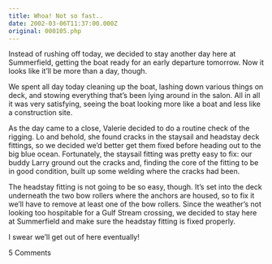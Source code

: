 ```yaml
---
title: Whoa! Not so fast..
date: 2002-03-06T11:37:00.000Z
original: 000105.php
---
```


Instead of rushing off today, we decided to stay another day here at Summerfield, getting the boat ready for an early departure tomorrow. Now it looks like it’ll be more than a day, though.

We spent all day today cleaning up the boat, lashing down various things on deck, and stowing everything that’s been lying around in the salon. All in all it was very satisfying, seeing the boat looking more like a boat and less like a construction site.

As the day came to a close, Valerie decided to do a routine check of the rigging. Lo and behold, she found cracks in the staysail and headstay deck fittings, so we decided we’d better get them fixed before heading out to the big blue ocean. Fortunately, the staysail fitting was pretty easy to fix: our buddy Larry ground out the cracks and, finding the core of the fitting to be in good condition, built up some welding where the cracks had been.

The headstay fitting is not going to be so easy, though. It’s set into the deck underneath the two bow rollers where the anchors are housed, so to fix it we’ll have to remove at least one of the bow rollers. Since the weather’s not looking too hospitable for a Gulf Stream crossing, we decided to stay here at Summerfield and make sure the headstay fitting is fixed properly.

I swear we’ll get out of here eventually!

<span class="commentheader">5 Comments</span>

<!-- <div class="commentdivider">
<span class="commentauthorbox">Posted by <a href="mailto&#58;AnnieEstel&#64;webtv&#46;net">Estel Kraus</a></span>
<span class="commentdatebox">Thursday, March  7, 2002</span>
<span class="commenttimebox"> 4:01 AM</span>
</div>
<div class="commentbody">Pascal, we have not met except on this machine: Howdy! we appreciate the pictures, and your interestin comments. Thank you very much.  Oh, yes, it is good that you have  conscientious rig climber and observer.  More power to Valerie.   Belated HAPPY BIRTHDAY NICK! God bless youall in your sailing. Estel Kraus & Annie</div>
<div class="commentdivider">
<span class="commentauthorbox">Posted by <a href="mailto&#58;angele&#64;balthrop&#46;com">Mom</a></span>
<span class="commentdatebox">Saturday, March  9, 2002</span>
<span class="commenttimebox"> 9:00 AM</span>
</div>
<div class="commentbody">Love all the comments - this is great!</div>
<div class="commentdivider">
<span class="commentauthorbox">Posted by <a href="mailto&#58;jujubee">mom</a></span>
<span class="commentdatebox">Monday, March 11, 2002</span>
<span class="commenttimebox"> 6:36 AM</span>
</div>
<div class="commentbody">what are all these comments by someone called “MOM”  I thought tht was me… now I’m having identitity problems to go along with the mid winter mid life crises !! Gee!! mom</div>
<div class="commentdivider">
<span class="commentauthorbox">Posted by <a href="mailto&#58;groovybeckster&#64;hotmail&#46;com">Rebecca</a></span>
<span class="commentdatebox">Wednesday, March 27, 2002</span>
<span class="commenttimebox"> 3:24 AM</span>
</div>
<div class="commentbody">Wow! Well done with the whole page im sure theres a guest book or somehwere else to write something but this is the first one ive seen. I love the movie of you dancing with the marmite. Its so perfect because i have a friend called pascal who i tease about marmtie and bovril (joke about him fancying someone) and he loves the song sexx laws and its just so funny. I love JT. I want to take him home and put him in a cage and feed him ham and groom his fur.</div>
<div class="commentdivider">
<span class="commentauthorbox">Posted by asma</span>
<span class="commentdatebox">Wednesday, March 27, 2002</span>
<span class="commenttimebox"> 4:31 AM</span>
</div>
<div class="commentbody">· ��� ���ʓ �� ���à��</div> -->
